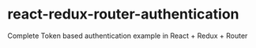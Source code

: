 # react-redux-router-authentication
Complete Token based authentication example in React + Redux + Router
